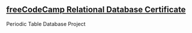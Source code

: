 ## [freeCodeCamp Relational Database Certificate](https://www.freecodecamp.org/learn/relational-database/)
Periodic Table Database Project
